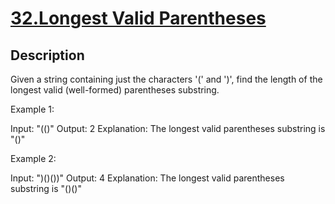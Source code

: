 # [32.Longest Valid Parentheses](https://leetcode.com/problems/longest-valid-parentheses/)
        
## Description
        
Given a string containing just the characters &#39;(&#39; and &#39;)&#39;, find the length of the longest valid (well-formed) parentheses substring.

Example 1:


Input: &quot;(()&quot;
Output: 2
Explanation: The longest valid parentheses substring is &quot;()&quot;


Example 2:


Input: &quot;)()())&quot;
Output: 4
Explanation: The longest valid parentheses substring is &quot;()()&quot;

